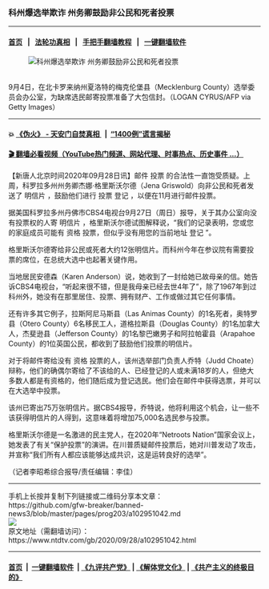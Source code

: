 ### 科州爆选举欺诈 州务卿鼓励非公民和死者投票
------------------------

#### [首页](https://github.com/gfw-breaker/banned-news3/blob/master/README.md) &nbsp;&nbsp;|&nbsp;&nbsp; [法轮功真相](https://github.com/begood0513/basic/blob/master/README.md)  &nbsp;&nbsp;|&nbsp;&nbsp; [手把手翻墙教程](https://github.com/gfw-breaker/guides/wiki)  &nbsp;&nbsp;|&nbsp;&nbsp; [一键翻墙软件](https://github.com/gfw-breaker/nogfw/blob/master/README.md)  



<div><div class="featured_image">
 <figure>
  <img alt="科州爆选举欺诈 州务卿鼓励非公民和死者投票" src="https://i.ntdtv.com/assets/uploads/2020/09/89-6-800x450.jpg"/>
 </figure><br/>
 <span class="caption">
  9月4日，在北卡罗来纳州夏洛特的梅克伦堡县（Mecklenburg County）选举委员会办公室，为缺席选民邮寄投票准备了大包信封。（LOGAN CYRUS/AFP via Getty Images）
 </span>
</div>
</div><hr/>

#### 💥 [《伪火》 - 天安门自焚真相 ](http://158.247.195.190:10000/videos/blog/weihuo.html)&nbsp; |&nbsp; [“1400例”谎言揭秘  ](http://158.247.195.190:10000/videos/blog/jiexi1400.html)

#### [ 🎬  翻墙必看视频（YouTube热门频道、网站代理、时事热点、历史事件 ...）](https://github.com/gfw-breaker/links/blob/master/banned.md)

<div><div class="post_content" itemprop="articleBody">
 <p>
  【新唐人北京时间2020年09月28日讯】邮件
  <ok href="https://www.ntdtv.com/gb/投票.htm">
   投票
  </ok>
  的合法性一直饱受质疑。上周，科罗拉多州州务卿杰娜·格里斯沃尔德（Jena Griswold）向非公民和死者发送了
  <ok href="https://www.ntdtv.com/gb/明信片.htm">
   明信片
  </ok>
  ，鼓励他们进行
  <ok href="https://www.ntdtv.com/gb/投票.htm">
   投票
  </ok>
  <ok href="https://www.ntdtv.com/gb/登记.htm">
   登记
  </ok>
  ，以便在11月进行邮件投票。
 </p>
 <p>
  据美国科罗拉多州丹佛市CBS4电视台9月27日（周日）报导，关于其办公室向没有投票权的人寄
  <ok href="https://www.ntdtv.com/gb/明信片.htm">
   明信片
  </ok>
  ，格里斯沃尔德试图解释说，“我们的记录表明，您或您的家庭成员可能有
  <ok href="https://www.ntdtv.com/gb/资格.htm">
   资格
  </ok>
  投票，但似乎没有用您的当前地址
  <ok href="https://www.ntdtv.com/gb/登记.htm">
   登记
  </ok>
  ”。
 </p>
 <p>
  格里斯沃尔德寄给非公民或死者大约12张明信片。而科州今年在参议院有需要投票的席位，在总统大选中也起著关键作用。
 </p>
 <p>
  当地居民安德森（Karen Anderson）说，她收到了一封给她已故母亲的信。她告诉CBS4电视台，“听起来很不错，但是我母亲已经去世4年了”，除了1967年到过科州外，她没有在那里居住、投票、拥有财产、工作或做过其它任何事情。
 </p>
 <p>
  还有许多其它例子，拉斯阿尼马斯县（Las Animas County）的1名死者，奥特罗县（Otero County）6名移民工人，道格拉斯县（Douglas County）的1名加拿大人，杰斐逊县（Jefferson County）的1名黎巴嫩男子和阿拉帕霍县（Arapahoe County）的1位英国公民，都收到了鼓励他们投票的明信片。
 </p>
 <p>
  对于将邮件寄给没有
  <ok href="https://www.ntdtv.com/gb/资格.htm">
   资格
  </ok>
  投票的人，该州选举部门负责人乔特（Judd Choate）辩称，他们的确偶尔寄给了不该给的人、已经登记的人或未满18岁的人，但绝大多数人都是有资格的，他们随后成为登记选民。他们会在邮件中获得选票，并可以在大选举中投票。
 </p>
 <p>
  该州已寄出75万张明信片。据CBS4报导，乔特说，他将利用这个机会，让一些不该获得明信片的人得到，这意味着将增加75,000名选民参与投票。
 </p>
 <p>
  格里斯沃尔德是一名激进的民主党人，在2020年“Netroots Nation”国家会议上，她发表了有关“保护投票”的演讲。在川普质疑邮件投票后，她对川普发动了攻击，并宣称“我们所有人都应该能够达成共识，这是运转良好的选举”。
 </p>
 <p>
  （记者李昭希综合报导/责任编辑：李佳）
 </p>
 <p>
 </p>
 <div class="single_ad">
 </div>
</div>
</div>
<hr/>
手机上长按并复制下列链接或二维码分享本文章：<br/>
https://github.com/gfw-breaker/banned-news3/blob/master/pages/prog203/a102951042.md <br/>
<a href='https://github.com/gfw-breaker/banned-news3/blob/master/pages/prog203/a102951042.md'><img src='https://github.com/gfw-breaker/banned-news3/blob/master/pages/prog203/a102951042.md.png'/></a> <br/>
原文地址（需翻墙访问）：https://www.ntdtv.com/gb/2020/09/28/a102951042.html


------------------------
#### [首页](https://github.com/gfw-breaker/banned-news3/blob/master/README.md) &nbsp;|&nbsp; [一键翻墙软件](https://github.com/gfw-breaker/nogfw/blob/master/README.md) &nbsp;| [《九评共产党》](https://github.com/gfw-breaker/9ping.md/blob/master/README.md#九评之一评共产党是什么) | [《解体党文化》](https://github.com/gfw-breaker/jtdwh.md/blob/master/README.md) | [《共产主义的终极目的》](https://github.com/gfw-breaker/gczydzjmd.md/blob/master/README.md)


<img src='http://gfw-breaker.win/banned-news3/pages/prog203/a102951042.md' width='0px' height='0px'/>